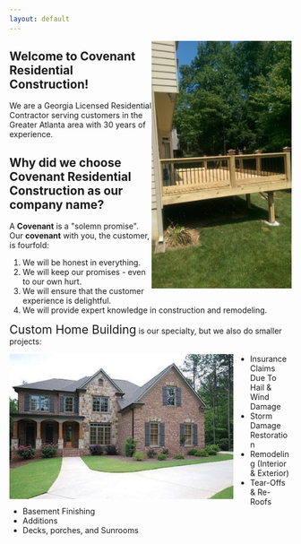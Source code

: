 ```yaml
---
layout: default
---
```



<img src="res/Deck (2).jpg" style="float:right; width: 250px">

## Welcome to Covenant Residential Construction!
We are a Georgia Licensed Residential Contractor serving customers in the Greater Atlanta area with 30 years of experience.


## Why did we choose Covenant Residential Construction as our company name?
A **Covenant** is a "solemn promise". Our **covenant** with you, the customer, is fourfold:


1. We will be honest in everything.
2. We will keep our promises - even to our own hurt.
3. We will ensure that the customer experience is delightful.
4. We will provide expert knowledge in construction and remodeling.


<span style="font-size: 1.5em">Custom Home Building</span> is our specialty, but we also do smaller projects:

<img src="res/house_front.jpg" style="float:left; margin-right: 30px; width: 400px">

- Insurance Claims Due To Hail & Wind Damage
- Storm Damage Restoration
- Remodeling (Interior & Exterior)
- Tear-Offs & Re-Roofs
- Basement Finishing
- Additions
- Decks, porches, and Sunrooms
